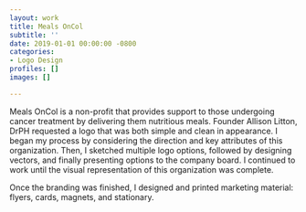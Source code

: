 ```yaml
---
layout: work
title: Meals OnCol
subtitle: ''
date: 2019-01-01 00:00:00 -0800
categories:
- Logo Design
profiles: []
images: []

---
```

Meals OnCol is a non-profit that provides support to those undergoing cancer treatment by delivering them nutritious meals. Founder Allison Litton, DrPH requested a logo that was both simple and clean in appearance. I began my process by considering the direction and key attributes of this organization. Then, I sketched multiple logo options, followed by designing vectors, and finally presenting options to the company board. I continued to work until the visual representation of this organization was complete.

Once the branding was finished, I designed and printed marketing material: flyers, cards, magnets, and stationary.